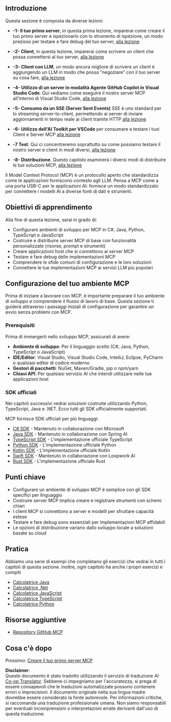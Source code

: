 <!--
CO_OP_TRANSLATOR_METADATA:
{
  "original_hash": "8fdd5786214b32ad33d8b5cf9012a0f7",
  "translation_date": "2025-05-17T08:09:13+00:00",
  "source_file": "03-GettingStarted/README.md",
  "language_code": "it"
}
-->
## Introduzione

Questa sezione è composta da diverse lezioni:

- **-1- Il tuo primo server**, in questa prima lezione, imparerai come creare il tuo primo server e ispezionarlo con lo strumento di ispezione, un modo prezioso per testare e fare debug del tuo server, [alla lezione](/03-GettingStarted/01-first-server/README.md)

- **-2- Client**, in questa lezione, imparerai come scrivere un client che possa connettersi al tuo server, [alla lezione](/03-GettingStarted/02-client/README.md)

- **-3- Client con LLM**, un modo ancora migliore di scrivere un client è aggiungendo un LLM in modo che possa "negoziare" con il tuo server su cosa fare, [alla lezione](/03-GettingStarted/03-llm-client/README.md)

- **-4- Utilizzo di un server in modalità Agente GitHub Copilot in Visual Studio Code**. Qui vediamo come eseguire il nostro server MCP all'interno di Visual Studio Code, [alla lezione](/03-GettingStarted/04-vscode/README.md)

- **-5- Consumo da un SSE (Server Sent Events)** SSE è uno standard per lo streaming server-to-client, permettendo ai server di inviare aggiornamenti in tempo reale ai client tramite HTTP [alla lezione](/03-GettingStarted/05-sse-server/README.md)

- **-6- Utilizzo dell'AI Toolkit per VSCode** per consumare e testare i tuoi Client e Server MCP [alla lezione](/03-GettingStarted/06-aitk/README.md)

- **-7 Test**. Qui ci concentreremo soprattutto su come possiamo testare il nostro server e client in modi diversi, [alla lezione](/03-GettingStarted/07-testing/README.md)

- **-8- Distribuzione**. Questo capitolo esaminerà i diversi modi di distribuire le tue soluzioni MCP, [alla lezione](/03-GettingStarted/08-deployment/README.md)

Il Model Context Protocol (MCP) è un protocollo aperto che standardizza come le applicazioni forniscono contesto agli LLM. Pensa a MCP come a una porta USB-C per le applicazioni AI: fornisce un modo standardizzato per connettere i modelli AI a diverse fonti di dati e strumenti.

## Obiettivi di apprendimento

Alla fine di questa lezione, sarai in grado di:

- Configurare ambienti di sviluppo per MCP in C#, Java, Python, TypeScript e JavaScript
- Costruire e distribuire server MCP di base con funzionalità personalizzate (risorse, prompt e strumenti)
- Creare applicazioni host che si connettono ai server MCP
- Testare e fare debug delle implementazioni MCP
- Comprendere le sfide comuni di configurazione e le loro soluzioni
- Connettere le tue implementazioni MCP ai servizi LLM più popolari

## Configurazione del tuo ambiente MCP

Prima di iniziare a lavorare con MCP, è importante preparare il tuo ambiente di sviluppo e comprendere il flusso di lavoro di base. Questa sezione ti guiderà attraverso i passaggi iniziali di configurazione per garantire un avvio senza problemi con MCP.

### Prerequisiti

Prima di immergerti nello sviluppo MCP, assicurati di avere:

- **Ambiente di sviluppo**: Per il linguaggio scelto (C#, Java, Python, TypeScript o JavaScript)
- **IDE/Editor**: Visual Studio, Visual Studio Code, IntelliJ, Eclipse, PyCharm o qualsiasi editor di codice moderno
- **Gestori di pacchetti**: NuGet, Maven/Gradle, pip o npm/yarn
- **Chiavi API**: Per qualsiasi servizio AI che intendi utilizzare nelle tue applicazioni host

### SDK ufficiali

Nei capitoli successivi vedrai soluzioni costruite utilizzando Python, TypeScript, Java e .NET. Ecco tutti gli SDK ufficialmente supportati.

MCP fornisce SDK ufficiali per più linguaggi:
- [C# SDK](https://github.com/modelcontextprotocol/csharp-sdk) - Mantenuto in collaborazione con Microsoft
- [Java SDK](https://github.com/modelcontextprotocol/java-sdk) - Mantenuto in collaborazione con Spring AI
- [TypeScript SDK](https://github.com/modelcontextprotocol/typescript-sdk) - L'implementazione ufficiale TypeScript
- [Python SDK](https://github.com/modelcontextprotocol/python-sdk) - L'implementazione ufficiale Python
- [Kotlin SDK](https://github.com/modelcontextprotocol/kotlin-sdk) - L'implementazione ufficiale Kotlin
- [Swift SDK](https://github.com/modelcontextprotocol/swift-sdk) - Mantenuto in collaborazione con Loopwork AI
- [Rust SDK](https://github.com/modelcontextprotocol/rust-sdk) - L'implementazione ufficiale Rust

## Punti chiave

- Configurare un ambiente di sviluppo MCP è semplice con gli SDK specifici per linguaggio
- Costruire server MCP implica creare e registrare strumenti con schemi chiari
- I client MCP si connettono a server e modelli per sfruttare capacità estese
- Testare e fare debug sono essenziali per implementazioni MCP affidabili
- Le opzioni di distribuzione variano dallo sviluppo locale a soluzioni basate su cloud

## Pratica

Abbiamo una serie di esempi che completano gli esercizi che vedrai in tutti i capitoli di questa sezione. Inoltre, ogni capitolo ha anche i propri esercizi e compiti

- [Calcolatrice Java](./samples/java/calculator/README.md)
- [Calcolatrice .Net](../../../03-GettingStarted/samples/csharp)
- [Calcolatrice JavaScript](./samples/javascript/README.md)
- [Calcolatrice TypeScript](./samples/typescript/README.md)
- [Calcolatrice Python](../../../03-GettingStarted/samples/python)

## Risorse aggiuntive

- [Repository GitHub MCP](https://github.com/microsoft/mcp-for-beginners)

## Cosa c'è dopo

Prossimo: [Creare il tuo primo server MCP](/03-GettingStarted/01-first-server/README.md)

**Disclaimer**:  
Questo documento è stato tradotto utilizzando il servizio di traduzione AI [Co-op Translator](https://github.com/Azure/co-op-translator). Sebbene ci impegniamo per l'accuratezza, si prega di essere consapevoli che le traduzioni automatizzate possono contenere errori o imprecisioni. Il documento originale nella sua lingua madre dovrebbe essere considerato la fonte autorevole. Per informazioni critiche, si raccomanda una traduzione professionale umana. Non siamo responsabili per eventuali incomprensioni o interpretazioni errate derivanti dall'uso di questa traduzione.